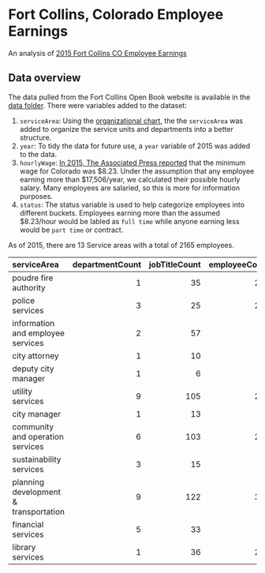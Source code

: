 Fort Collins, Colorado Employee Earnings
================

An analysis of [2015 Fort Collins CO Employee Earnings](http://www.fcgov.com/openbook/?action=browse-salaries)

Data overview
-------------

The data pulled from the Fort Collins Open Book website is available in the [data folder](data/raw). There were variables added to the dataset:

1.  `serviceArea`: Using the [organizational chart](assets/fortCollinsOrganization.pdf), the the `serviceArea` was added to organize the service units and departments into a better structure.
2.  `year`: To tidy the data for future use, a `year` variable of 2015 was added to the data.
3.  `hourlyWage`: [In 2015, The Associated Press reported](http://denver.cbslocal.com/2015/01/01/colorado-minimum-wage-rises-to-8-23-in-2015/) that the minimum wage for Colorado was $8.23. Under the assumption that any employee earning more than $17,506/year, we calculated their possible hourly salary. Many employees are salaried, so this is more for information purposes.
4.  `status`: The status variable is used to help categorize employees into different buckets. Employees earning more than the assumed $8.23/hour would be labled as `full time` while anyone earning less would be `part time` or contract.

As of 2015, there are 13 Service areas with a total of 2165 employees.

| serviceArea                           |  departmentCount|  jobTitleCount|  employeeCount|  medianSalary|
|:--------------------------------------|----------------:|--------------:|--------------:|-------------:|
| poudre fire authority                 |                1|             35|            221|      87013.21|
| police services                       |                3|             25|            286|      80195.07|
| information and employee services     |                2|             57|             98|      65725.87|
| city attorney                         |                1|             10|             24|      57571.79|
| deputy city manager                   |                1|              6|              6|      57108.05|
| utility services                      |                9|            105|            244|      54644.11|
| city manager                          |                1|             13|             20|      48765.03|
| community and operation services      |                6|            103|            255|      47498.33|
| sustainability services               |                3|             15|             23|      42539.25|
| planning development & transportation |                9|            122|            391|      37477.48|
| financial services                    |                5|             33|             47|      35741.53|
| library services                      |                1|             36|            233|       7229.73|
